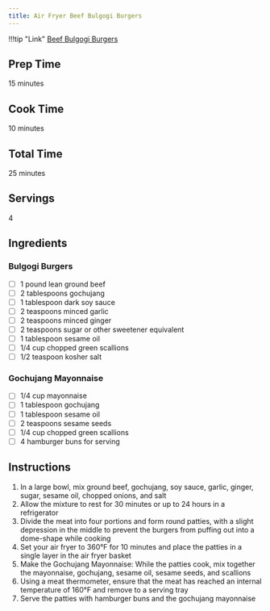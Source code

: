 ```yaml
---
title: Air Fryer Beef Bulgogi Burgers
---
```


!!!tip "Link"
    [Beef Bulgogi Burgers](https://twosleevers.com/beef-bulgogi-burgers)

## Prep Time
15 minutes

## Cook Time
10 minutes

## Total Time
25 minutes

## Servings
4

## Ingredients
### Bulgogi Burgers
- [ ] 1 pound lean ground beef
- [ ] 2 tablespoons gochujang
- [ ] 1 tablespoon dark soy sauce
- [ ] 2 teaspoons minced garlic
- [ ] 2 teaspoons minced ginger
- [ ] 2 teaspoons sugar or other sweetener equivalent
- [ ] 1 tablespoon sesame oil
- [ ] 1/4 cup chopped green scallions
- [ ] 1/2 teaspoon kosher salt

### Gochujang Mayonnaise
- [ ] 1/4 cup mayonnaise
- [ ] 1 tablespoon gochujang
- [ ] 1 tablespoon sesame oil
- [ ] 2 teaspoons sesame seeds
- [ ] 1/4 cup chopped green scallions
- [ ] 4 hamburger buns for serving

## Instructions
1. In a large bowl, mix ground beef, gochujang, soy sauce, garlic, ginger, sugar, sesame oil, chopped onions, and salt
1. Allow the mixture to rest for 30 minutes or up to 24 hours in a refrigerator
1. Divide the meat into four portions and form round patties, with a slight depression in the middle to prevent the burgers from puffing out into a dome-shape while cooking
1. Set your air fryer to 360&deg;F for 10 minutes and place the patties in a single layer in the air fryer basket
1. Make the Gochujang Mayonnaise: While the patties cook, mix together the mayonnaise, gochujang, sesame oil, sesame seeds, and scallions
1. Using a meat thermometer, ensure that the meat has reached an internal temperature of 160&deg;F and remove to a serving tray
1. Serve the patties with hamburger buns and the gochujang mayonnaise